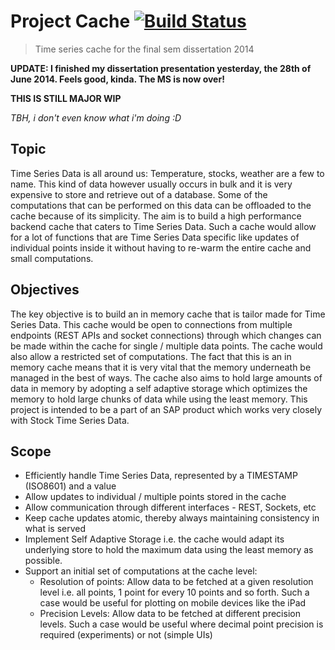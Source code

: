 # Project Cache [![Build Status](https://travis-ci.org/shrayasr/PCache.svg?branch=master)](https://travis-ci.org/shrayasr/PCache)
> Time series cache for the final sem dissertation 2014

**UPDATE: I finished my dissertation presentation yesterday, the 28th of June 2014. Feels good, kinda. The MS is now over!**

**THIS IS STILL MAJOR WIP** 

*TBH, i don't even know what i'm doing :D*


## Topic

Time Series Data is all around us: Temperature, stocks, weather are a few to name. This kind of data however usually occurs in bulk and it is very expensive to store and retrieve out of a database. Some of the computations that can be performed on this data can be offloaded to the cache because of its simplicity. The aim is to build a high performance backend cache that caters to Time Series Data. Such a cache would allow for a lot of functions that are Time Series Data specific like updates of individual points inside it without having to re-warm the entire cache and small computations.

## Objectives

The key objective is to build an in memory cache that is tailor made for Time Series Data. This cache would be open to connections from multiple endpoints (REST APIs and socket connections) through which changes can be made within the cache for single / multiple data points. The cache would also allow a restricted set of computations. The fact that this is an in memory cache means that it is very vital that the memory underneath be managed in the best of ways. The cache also aims to hold large amounts of data in memory by adopting a self adaptive storage which optimizes the memory to hold large chunks of data while using the least memory. This project is intended to be a part of an SAP product which works very closely with Stock Time Series Data. 

## Scope

* Efficiently handle Time Series Data, represented by a TIMESTAMP (ISO8601) and a value
* Allow updates to individual / multiple points stored in the cache
* Allow communication through different interfaces - REST, Sockets, etc
* Keep cache updates atomic, thereby always maintaining consistency in what is served
* Implement Self Adaptive Storage i.e. the cache would adapt its underlying store to hold the maximum data using the least memory as possible. 
* Support an initial set of computations at the cache level:
	* Resolution of points: Allow data to be fetched at a given resolution level i.e. all points, 1 point for every 10 points and so forth. Such a case would be useful for plotting on mobile devices like the iPad
	* Precision Levels: Allow data to be fetched at different precision levels. Such a case would be useful where decimal point precision is required (experiments) or not (simple UIs)
